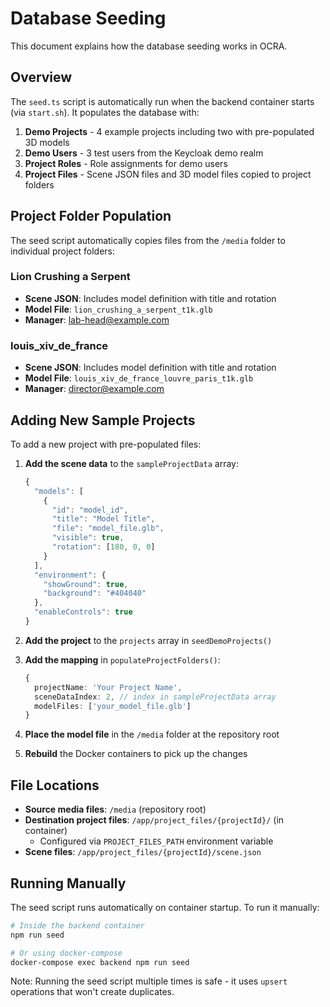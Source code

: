 # Database Seeding

This document explains how the database seeding works in OCRA.

## Overview

The `seed.ts` script is automatically run when the backend container starts (via `start.sh`). It populates the database with:

1. **Demo Projects** - 4 example projects including two with pre-populated 3D models
2. **Demo Users** - 3 test users from the Keycloak demo realm
3. **Project Roles** - Role assignments for demo users
4. **Project Files** - Scene JSON files and 3D model files copied to project folders

## Project Folder Population

The seed script automatically copies files from the `/media` folder to individual project folders:

### Lion Crushing a Serpent
- **Scene JSON**: Includes model definition with title and rotation
- **Model File**: `lion_crushing_a_serpent_t1k.glb`
- **Manager**: lab-head@example.com

### louis_xiv_de_france
- **Scene JSON**: Includes model definition with title and rotation  
- **Model File**: `louis_xiv_de_france_louvre_paris_t1k.glb`
- **Manager**: director@example.com

## Adding New Sample Projects

To add a new project with pre-populated files:

1. **Add the scene data** to the `sampleProjectData` array:
   ```typescript
   {
     "models": [
       {
         "id": "model_id",
         "title": "Model Title",
         "file": "model_file.glb",
         "visible": true,
         "rotation": [180, 0, 0]
       }
     ],
     "environment": {
       "showGround": true,
       "background": "#404040"
     },
     "enableControls": true
   }
   ```

2. **Add the project** to the `projects` array in `seedDemoProjects()`

3. **Add the mapping** in `populateProjectFolders()`:
   ```typescript
   {
     projectName: 'Your Project Name',
     sceneDataIndex: 2, // index in sampleProjectData array
     modelFiles: ['your_model_file.glb']
   }
   ```

4. **Place the model file** in the `/media` folder at the repository root

5. **Rebuild** the Docker containers to pick up the changes

## File Locations

- **Source media files**: `/media` (repository root)
- **Destination project files**: `/app/project_files/{projectId}/` (in container)
  - Configured via `PROJECT_FILES_PATH` environment variable
- **Scene files**: `/app/project_files/{projectId}/scene.json`

## Running Manually

The seed script runs automatically on container startup. To run it manually:

```bash
# Inside the backend container
npm run seed

# Or using docker-compose
docker-compose exec backend npm run seed
```

Note: Running the seed script multiple times is safe - it uses `upsert` operations that won't create duplicates.
